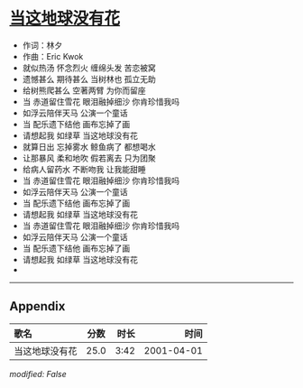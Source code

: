 # [当这地球没有花](https://music.163.com/song?id=26075104)

* 作词：林夕
* 作曲：Eric Kwok
* 就似热汤 怀念烈火 缠绵头发 苦恋被窝
* 遗憾甚么 期待甚么 当树林也 孤立无助
* 给树熊爬甚么 空著两臂 为你而留座
* 当 赤道留住雪花 眼泪融掉细沙 你肯珍惜我吗
* 如浮云陪伴天马 公演一个童话
* 当 配乐遗下结他 画布忘掉了画
* 请想起我 如绿草 当这地球没有花
* 就算日出 忘掉雾水 鲸鱼病了 都想喝水
* 让那暴风 柔和地吹 假若离去 只为团聚
* 给病人留药水 不断吻我 让我能甜睡
* 当 赤道留住雪花 眼泪融掉细沙 你肯珍惜我吗
* 如浮云陪伴天马 公演一个童话
* 当 配乐遗下结他 画布忘掉了画
* 请想起我 如绿草 当这地球没有花
* 当 赤道留住雪花 眼泪融掉细沙 你肯珍惜我吗
* 如浮云陪伴天马 公演一个童话
* 当 配乐遗下结他 画布忘掉了画
* 请想起我 如绿草 当这地球没有花
* 


---

## Appendix

|歌名|分数|时长|时间|
|:---|:---:|---:|---:|
|当这地球没有花|25.0|3:42|2001-04-01

*modified: False*